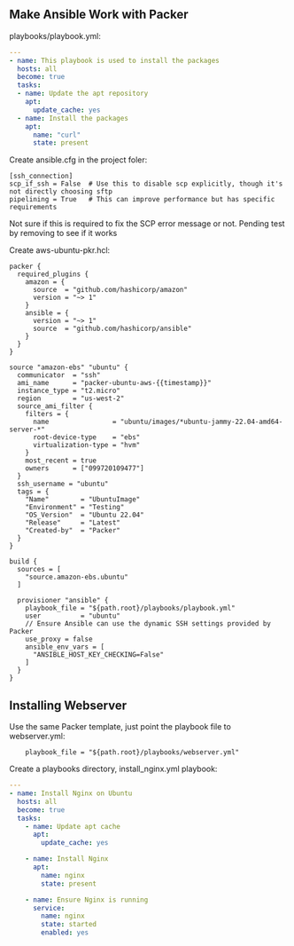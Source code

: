 ## Make Ansible Work with Packer

playbooks/playbook.yml:

```yml
---
- name: This playbook is used to install the packages
  hosts: all
  become: true
  tasks:
  - name: Update the apt repository
    apt:
      update_cache: yes
  - name: Install the packages
    apt:
      name: "curl"
      state: present
```

Create ansible.cfg in the project foler:

```
[ssh_connection]
scp_if_ssh = False  # Use this to disable scp explicitly, though it's not directly choosing sftp
pipelining = True   # This can improve performance but has specific requirements
```

Not sure if this is required to fix the SCP error message or not. Pending test by removing to see if it works

Create aws-ubuntu-pkr.hcl:

```hcl
packer {
  required_plugins {
    amazon = {
      source  = "github.com/hashicorp/amazon"
      version = "~> 1"
    }
    ansible = {
      version = "~> 1"
      source  = "github.com/hashicorp/ansible"
    }
  }
}

source "amazon-ebs" "ubuntu" {
  communicator  = "ssh"
  ami_name      = "packer-ubuntu-aws-{{timestamp}}"
  instance_type = "t2.micro"
  region        = "us-west-2"
  source_ami_filter {
    filters = {
      name                = "ubuntu/images/*ubuntu-jammy-22.04-amd64-server-*"
      root-device-type    = "ebs"
      virtualization-type = "hvm"
    }
    most_recent = true
    owners      = ["099720109477"]
  }
  ssh_username = "ubuntu"
  tags = {
    "Name"        = "UbuntuImage"
    "Environment" = "Testing"
    "OS_Version"  = "Ubuntu 22.04"
    "Release"     = "Latest"
    "Created-by"  = "Packer"
  }
}

build {
  sources = [
    "source.amazon-ebs.ubuntu"
  ]

  provisioner "ansible" {
    playbook_file = "${path.root}/playbooks/playbook.yml"
    user          = "ubuntu"
    // Ensure Ansible can use the dynamic SSH settings provided by Packer
    use_proxy = false
    ansible_env_vars = [
      "ANSIBLE_HOST_KEY_CHECKING=False"
    ]
  }
}
```

## Installing Webserver

Use the same Packer template, just point the playbook file to webserver.yml:

```hcl
    playbook_file = "${path.root}/playbooks/webserver.yml"
```

Create a playbooks directory, install_nginx.yml playbook:

```yml
---
- name: Install Nginx on Ubuntu
  hosts: all
  become: true
  tasks:
    - name: Update apt cache
      apt:
        update_cache: yes

    - name: Install Nginx
      apt:
        name: nginx
        state: present

    - name: Ensure Nginx is running
      service:
        name: nginx
        state: started
        enabled: yes
```
